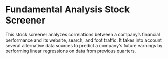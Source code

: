 # Fundamental Analysis Stock Screener
This stock screener analyzes correlations between a company’s financial performance and its website, search, and foot traffic. It takes into account several alternative data sources to predict a company's future earnings by performing linear regressions on data from previous quarters.
